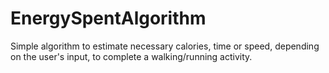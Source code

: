 # EnergySpentAlgorithm
Simple algorithm to estimate necessary calories, time or speed, depending on the user's input, to complete a walking/running activity.
